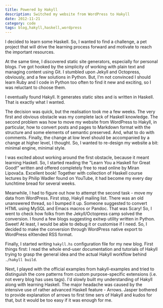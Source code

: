 ```yaml
---
title: Powered by Hakyll
description: Switched my website from WordPress to Hakyll
date: 2012-11-21
category: code
tags: blog,hakyll,haskell,wordpress
---
```


I decided to learn some Haskell. So, I wanted to find a challenge, a pet project that
will drive the learning process forward and motivate to reach the important resources.

At the same time, I discovered static site generators, especially for personal blogs.
I've got hooked by the simplicity of working with plain text and managing content 
using Git. I stumbled upon Jekyll and Octopress, obviously, and a few solutions in Python.
But, I'm not convinced I should learn Ruby and I code in Python too often to find
it new and exciting, so I was reluctant to choose them.

I eventually found Hakyll. It generates static sites and is written in Haskell.
That is exactly what I wanted.

The decision was quick, but the realisation took me a few weeks.
The very first and obvious obstacle was my complete lack of Haskell knowledge.
The second problem was how to move my website from WordPress to Hakyll,
in particular, how to convert posts and pages to Markdown format with the structure
and some elements of semantic preserved. And, what to do with comments.
Finally, the change at low level should be accompanied by a change at higher level,
I thought. So, I wanted to re-design my website a bit: minimal engine, minimal style.

I was excited about working around the first obstacle, because it meant learning
Haskell. So, I started reading the "Learn You a Haskell for Great Good!" written
and offered completely free to read online by Miran Lipovača. Excellent book!
Together with collection of Haskell course lectures by Philip Wadler found on
YouTube, it had become my every day lunchtime bread for several weeks.

Meanwhile, I had to figure out how to attempt the second task - move my data from WordPress.
First stop, Hakyll mailing list. There was an old unanswered thread, so I bumped it up.
Someone suggested to convert HTML using MySQL and Emacs macros or Pandoc. That was Scary!
So, I went to check how folks from the Jekyll/Octopress camp solved the conversion.
I found a few blogs suggesting exitwp utility written in Python. Sweet!
At least, I would be able to debug it or customise if I need. So, I decided to make
the conversion through WordPress native export to WordPress eXtended RSS format.

Finally, I started writing ```hakyll.hs``` configuration file for my new blog.
First things first: I read the whole end-user documentation and tutorials of Hakyll
trying to grasp the general idea and the actual Hakyll workflow behind
```./hakyll build```.

Next, I played with the official examples from hakyll-examples and tried to distinguish
the core patterns from custom purpose-specific extensions (i.e. not every blog has
uses tags). I'd slowly built my understanding of Hakyll along with learning Haskell.
The major headache was caused by the intensive use of rather advanced Haskell
feature - Arrows. Jasper bothered to provide explanation of arrows to first time
sers of Hakyll and kudos for that, but it would be too easy if it was enough for me.
